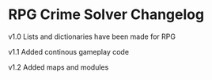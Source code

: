 # RPG Crime Solver Changelog

v1.0
Lists and dictionaries have been made for RPG

v1.1
Added continous gameplay code

v1.2
Added maps and modules
